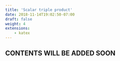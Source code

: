 ```yaml
---
title: 'Scalar triple product'
date: 2018-11-14T19:02:50-07:00
draft: false
weight: 4
extensions:
    - katex
---
```


## CONTENTS WILL BE ADDED SOON